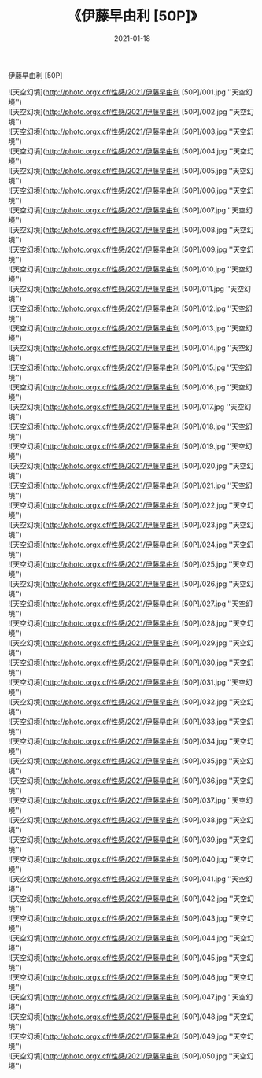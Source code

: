 ﻿---
layout: post
title:  《伊藤早由利 [50P]》
date:   2021-01-18
image: http://photo.orgx.cf/性感/2021/伊藤早由利 [50P]/000.jpg
categories: [美女, 性感, 泳衣]
---

伊藤早由利 [50P]



![天空幻境](http://photo.orgx.cf/性感/2021/伊藤早由利 [50P]/001.jpg ''天空幻境'') <br>
![天空幻境](http://photo.orgx.cf/性感/2021/伊藤早由利 [50P]/002.jpg ''天空幻境'') <br>
![天空幻境](http://photo.orgx.cf/性感/2021/伊藤早由利 [50P]/003.jpg ''天空幻境'') <br>
![天空幻境](http://photo.orgx.cf/性感/2021/伊藤早由利 [50P]/004.jpg ''天空幻境'') <br>
![天空幻境](http://photo.orgx.cf/性感/2021/伊藤早由利 [50P]/005.jpg ''天空幻境'') <br>
![天空幻境](http://photo.orgx.cf/性感/2021/伊藤早由利 [50P]/006.jpg ''天空幻境'') <br>
![天空幻境](http://photo.orgx.cf/性感/2021/伊藤早由利 [50P]/007.jpg ''天空幻境'') <br>
![天空幻境](http://photo.orgx.cf/性感/2021/伊藤早由利 [50P]/008.jpg ''天空幻境'') <br>
![天空幻境](http://photo.orgx.cf/性感/2021/伊藤早由利 [50P]/009.jpg ''天空幻境'') <br>
![天空幻境](http://photo.orgx.cf/性感/2021/伊藤早由利 [50P]/010.jpg ''天空幻境'') <br>
![天空幻境](http://photo.orgx.cf/性感/2021/伊藤早由利 [50P]/011.jpg ''天空幻境'') <br>
![天空幻境](http://photo.orgx.cf/性感/2021/伊藤早由利 [50P]/012.jpg ''天空幻境'') <br>
![天空幻境](http://photo.orgx.cf/性感/2021/伊藤早由利 [50P]/013.jpg ''天空幻境'') <br>
![天空幻境](http://photo.orgx.cf/性感/2021/伊藤早由利 [50P]/014.jpg ''天空幻境'') <br>
![天空幻境](http://photo.orgx.cf/性感/2021/伊藤早由利 [50P]/015.jpg ''天空幻境'') <br>
![天空幻境](http://photo.orgx.cf/性感/2021/伊藤早由利 [50P]/016.jpg ''天空幻境'') <br>
![天空幻境](http://photo.orgx.cf/性感/2021/伊藤早由利 [50P]/017.jpg ''天空幻境'') <br>
![天空幻境](http://photo.orgx.cf/性感/2021/伊藤早由利 [50P]/018.jpg ''天空幻境'') <br>
![天空幻境](http://photo.orgx.cf/性感/2021/伊藤早由利 [50P]/019.jpg ''天空幻境'') <br>
![天空幻境](http://photo.orgx.cf/性感/2021/伊藤早由利 [50P]/020.jpg ''天空幻境'') <br>
![天空幻境](http://photo.orgx.cf/性感/2021/伊藤早由利 [50P]/021.jpg ''天空幻境'') <br>
![天空幻境](http://photo.orgx.cf/性感/2021/伊藤早由利 [50P]/022.jpg ''天空幻境'') <br>
![天空幻境](http://photo.orgx.cf/性感/2021/伊藤早由利 [50P]/023.jpg ''天空幻境'') <br>
![天空幻境](http://photo.orgx.cf/性感/2021/伊藤早由利 [50P]/024.jpg ''天空幻境'') <br>
![天空幻境](http://photo.orgx.cf/性感/2021/伊藤早由利 [50P]/025.jpg ''天空幻境'') <br>
![天空幻境](http://photo.orgx.cf/性感/2021/伊藤早由利 [50P]/026.jpg ''天空幻境'') <br>
![天空幻境](http://photo.orgx.cf/性感/2021/伊藤早由利 [50P]/027.jpg ''天空幻境'') <br>
![天空幻境](http://photo.orgx.cf/性感/2021/伊藤早由利 [50P]/028.jpg ''天空幻境'') <br>
![天空幻境](http://photo.orgx.cf/性感/2021/伊藤早由利 [50P]/029.jpg ''天空幻境'') <br>
![天空幻境](http://photo.orgx.cf/性感/2021/伊藤早由利 [50P]/030.jpg ''天空幻境'') <br>
![天空幻境](http://photo.orgx.cf/性感/2021/伊藤早由利 [50P]/031.jpg ''天空幻境'') <br>
![天空幻境](http://photo.orgx.cf/性感/2021/伊藤早由利 [50P]/032.jpg ''天空幻境'') <br>
![天空幻境](http://photo.orgx.cf/性感/2021/伊藤早由利 [50P]/033.jpg ''天空幻境'') <br>
![天空幻境](http://photo.orgx.cf/性感/2021/伊藤早由利 [50P]/034.jpg ''天空幻境'') <br>
![天空幻境](http://photo.orgx.cf/性感/2021/伊藤早由利 [50P]/035.jpg ''天空幻境'') <br>
![天空幻境](http://photo.orgx.cf/性感/2021/伊藤早由利 [50P]/036.jpg ''天空幻境'') <br>
![天空幻境](http://photo.orgx.cf/性感/2021/伊藤早由利 [50P]/037.jpg ''天空幻境'') <br>
![天空幻境](http://photo.orgx.cf/性感/2021/伊藤早由利 [50P]/038.jpg ''天空幻境'') <br>
![天空幻境](http://photo.orgx.cf/性感/2021/伊藤早由利 [50P]/039.jpg ''天空幻境'') <br>
![天空幻境](http://photo.orgx.cf/性感/2021/伊藤早由利 [50P]/040.jpg ''天空幻境'') <br>
![天空幻境](http://photo.orgx.cf/性感/2021/伊藤早由利 [50P]/041.jpg ''天空幻境'') <br>
![天空幻境](http://photo.orgx.cf/性感/2021/伊藤早由利 [50P]/042.jpg ''天空幻境'') <br>
![天空幻境](http://photo.orgx.cf/性感/2021/伊藤早由利 [50P]/043.jpg ''天空幻境'') <br>
![天空幻境](http://photo.orgx.cf/性感/2021/伊藤早由利 [50P]/044.jpg ''天空幻境'') <br>
![天空幻境](http://photo.orgx.cf/性感/2021/伊藤早由利 [50P]/045.jpg ''天空幻境'') <br>
![天空幻境](http://photo.orgx.cf/性感/2021/伊藤早由利 [50P]/046.jpg ''天空幻境'') <br>
![天空幻境](http://photo.orgx.cf/性感/2021/伊藤早由利 [50P]/047.jpg ''天空幻境'') <br>
![天空幻境](http://photo.orgx.cf/性感/2021/伊藤早由利 [50P]/048.jpg ''天空幻境'') <br>
![天空幻境](http://photo.orgx.cf/性感/2021/伊藤早由利 [50P]/049.jpg ''天空幻境'') <br>
![天空幻境](http://photo.orgx.cf/性感/2021/伊藤早由利 [50P]/050.jpg ''天空幻境'') <br>